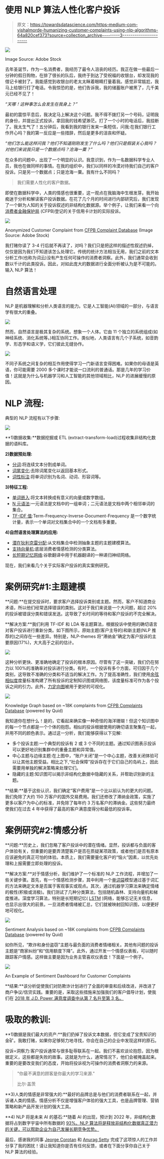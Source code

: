 # 使用 NLP 算法人性化客户投诉

> 原文：<https://towardsdatascience.com/https-medium-com-vishalmorde-humanizing-customer-complaints-using-nlp-algorithms-64a820cef373?source=collection_archive---------3----------------------->

![](img/4adbb152fcb6645f7aaf19121c22c970.png)

Image Source: Adobe Stock

去年圣诞节，作为一名消费者，我经历了最令人沮丧的经历。我正在做一些最后一分钟的假日购物，在排了很长的队后，我终于到达了受祝福的收银台，却发现我的借记卡被封了。我能感觉到收银台的老太太眯着眼睛打量着我。感觉非常尴尬，我马上给银行打了电话。令我惊恐的是，他们告诉我，我的储蓄账户被黑了，几千美元已经不见了！

*“天哪！这种事怎么会发生在我身上？”*

最初的震惊平息后，我决定马上解决这个问题。我不得不拨打另一个号码，证明我的身份，并提出正式投诉，拿回我的钱希望渺茫。打了一个小时的电话后，我挂断了。我太生气了！五分钟后，我看到我的银行发来一条短信，问我:在我们银行工作开心吗？我的第一反应是一些措辞，然后是更多的沮丧和怀疑。

*“他们怎么能这样问我？他们不知道刚刚发生了什么吗？他们只是假装关心我吗？对他们来说我只是一个数据点吗？沧海一粟？”*

在众多的问题中，出现了一个明显的认识。我意识到，作为一名数据科学专业人员，我也在做同样的事情。在我的组织中，我们以同样的冷漠对待我们自己的客户投诉。只是另一个数据点；只是沧海一粟。我有什么不同吗？

> 我们需要人性化的客户数据。

即使在数据科学中，人类的情感也很重要，这一观点在我脑海中生根发芽。我开始痴迷于分析和解读客户投诉数据。在花了几个月的时间进行内部研究后，我们发现了一个鲜为人知的关于投诉叙述的非结构化数据源。举个例子，让我们来看一个向[消费者金融保护局](https://www.consumerfinance.gov/) (CFPB)登记的关于信用卡计划的实际投诉。

![](img/033d121116d4ba4155af6d6565c14da2.png)

Anonymized Customer Complaint from [CFPB Complaint Database](https://www.consumerfinance.gov/data-research/consumer-complaints) (Image Source: Adobe Stock)

我打赌你读了 3-4 行后就不再读了，对吗？我们只是把这样的描述性叙述扔掉，仅仅是因为我们不知道该怎么处理它。传统的统计方法相当无用，我们之前的文本分析工作(也称为词云)没有产生任何可操作的消费者洞察。此外，我们通常会收到数以千计的此类投诉。因此，对如此庞大的数据进行全面分析被认为是不可能的。输入 NLP 算法！

# 自然语言处理

NLP 是机器理解和分析人类语言的能力。它是人工智能(AI)领域的一部分，与语言学有很大的重叠。

![](img/634b896acda6454a2bc7085fc63e3229.png)

然而，自然语言是极其复杂的系统。想象一个人体。它由 11 个独立的系统组成(如神经系统、消化系统等。)相互协同工作。类似地，人类语言有几个子系统，如音韵学、形态学和语义学，它们彼此无缝协作。

![](img/93cdf4d1a87756603777d8d82bc98a8f.png)

不同子系统之间复杂的相互作用使得学习一门新语言变得困难。如果你的母语是英语，你可能需要 2000 多个课时才能说一口流利的普通话。那是几年的学习价值！这就是为什么与机器学习和人工智能的其他领域相比，NLP 的进展缓慢的原因。

# NLP 流程:

典型的 NLP 流程有以下步骤:

![](img/1f8a9ff6cf9df116b9b86338b9866179.png)

**1)数据收集:**数据挖掘或 ETL (extract-transform-load)过程收集非结构化数据的语料库。

**2)数据预处理:**

*   [分词](https://en.wikipedia.org/wiki/Lexical_analysis#Tokenization):将连续文本分割成单词。
*   [词尾变化](https://en.wikipedia.org/wiki/Lemmatisation):去除词尾变化以返回基本形式。
*   [词性标注](https://en.wikipedia.org/wiki/Part-of-speech_tagging):将单词识别为名词、动词、形容词等。

**3)特征工程:**

*   [单词嵌入](https://en.wikipedia.org/wiki/Word_embedding):将文本转换成有意义的向量或数字数组。
*   [N 元语法](https://en.wikipedia.org/wiki/N-gram):一元语法是文档中的一组单词；二元语法是文档中两个相邻单词的集合。
*   [TF-IDF 值](https://en.wikipedia.org/wiki/Tf%E2%80%93idf):Term-Frequency-Inverse-Document-Frequency 是一个数字统计量，表示一个单词对文档集合中的一个文档有多重要。

**4)自然语言处理算法的应用:**

*   [潜在狄利克雷分配](https://en.wikipedia.org/wiki/Latent_Dirichlet_allocation):从文档集合中检测抽象主题的主题建模算法。
*   [支持向量机](https://en.wikipedia.org/wiki/Support_vector_machine):底层消费者情感检测的分类算法。
*   [长短期记忆网络](https://en.wikipedia.org/wiki/Long_short-term_memory):谷歌翻译中用于机器翻译的一种递归神经网络。

现在，我们来看几个关于实际客户投诉的真实案例研究。

# 案例研究#1:主题建模

**问题:**在提交投诉时，要求客户选择投诉类别或主题。然而，客户不知道商业术语，所以他们经常选择错误的类别。这对于我们来说是一个大问题，超过 20%的投诉被错误分类和错误发送。这导致了长时间的等待和客户投诉的不完全解决。

**解决方案:**我们利用 TF-IDF 和 LDA 等主题算法，根据投诉中使用的确切语言对客户投诉进行重新分类。如下图所示，原始主题(客户主导的)和新主题(NLP 推荐的)之间存在一些差异。特别是，NLP-themes 将“滞纳金”确定为客户投诉的主要原因(17%)，大大高于之前的估计。

![](img/aa164012fd6ba87d9693d1ebccc6b4c7.png)

这种分析更快、更准确地确定了投诉的根本原因。尽管有了这一突破，我们仍在努力以 100%的准确率对投诉进行分类。有时，一个投诉有多个方面，可归因于几个类别，这导致不准确的分类和不适当的解决工作。为了提高准确性，我们使用[余弦相似度](https://en.wikipedia.org/wiki/Cosine_similarity)度量标准构建了所有投诉的定制知识图或网络图，该度量标准可作为各个投诉之间的引力。此外，[力定向图](https://en.wikipedia.org/wiki/Force-directed_graph_drawing)被用于更好的可视化。

![](img/9608b6cd69f585986140c18c6b44b7f2.png)

Knowledge Graph based on ~18K complaints from [CFPB Complaints Database](https://www.consumerfinance.gov/data-research/consumer-complaints) (powered by Quid)

我知道你在想什么！是的，它看起来确实像一种奇怪的海洋珊瑚！但这个知识图中的每一个节点都是一个个体的抱怨。相似的投诉根据使用的确切语言聚集在一起，并用不同的颜色表示。通过这一分析，我们能够获得以下见解:

*   多个投诉主题:一个典型的投诉有 2 或 3 个不同的主题。通过知识图表示投诉可以更好地识别集群中的重叠主题和异常值。
*   中心主题与边缘主题:在上图中，“账户关闭”是一个中心主题，改善关闭体验可以让其他主题受益。相比之下,“社会保障”投诉存在于它们自己的岛屿上，因此需要用单独的解决策略来处理它们。
*   隐藏的主题:知识图可以揭示非结构化数据中隐藏的关系，并帮助识别新的主题。

**结果:**基于这些认识，我们确定“客户费用”是一个比以前认为的更大的问题。我们免除了大约 150 万客户的国外交易费用。我们还修改了滞纳金政策，实施了更多以客户为中心的标准，并免除了每年约 3 万名客户的滞纳金。这些努力最终使我们在过去 4 年中获得了最高的客户满意度得分和最低的投诉率。

# 案例研究#2:情感分析

**问题:**历史上，我们忽略了客户投诉中的潜在情绪。显然，投诉都与负面的客户体验有关，但重要的是要弄清楚客户是否在质疑某项政策，或者他们是否有原本应该避免的真正可怕的体验。本质上，我们需要量化客户的“恼火”因素，以优先处理和上报需要立即处理的投诉。

**解决方案:**对于情感分析，我们维护了一个标准的 NLP 工作流程，并增加了一些关键步骤。首先，有一个情感检测步骤，其中利用一个[单词袋](https://en.wikipedia.org/wiki/Bag-of-words_model)模型通过基于词汇的方法来确定文本是否属于客观事实或观点。其次，通过机器学习算法来确定情绪的极性(积极或消极)。我们测试了几种分类算法，包括随机森林、支持向量机和梯度推进。深度学习算法，特别是长短期记忆( [LSTM](https://en.wikipedia.org/wiki/Long_short-term_memory) )网络，能够忘记无关信息，也显示出很大的前景。一旦消费者情绪被汇总，它们就被映射回知识图，以便更好地可视化。

![](img/792ab409886a10e375a9280ca74b1b7f.png)

Sentiment Analysis based on ~18K complaints from [CFPB Complaints Database](https://www.consumerfinance.gov/data-research/consumer-complaints/) (powered by Quid)

如你所见，“欺诈和身份盗窃”主题与最负面的消费者情绪相关。其他有问题的投诉主题是“商家纠纷”和“信用额度下降”。此外，通过开发一个情感仪表板，可以随时跟踪客户情感。这样做主要是因为业务主管喜欢仪表盘！下面是一个例子。

![](img/a18b415771591813572572ad2e0ad173.png)

An Example of Sentiment Dashboard for Customer Complaints

**结果:**该分析促使我们对防欺诈计划进行了全面的审查和后续改进，并改进了商户争议/信贷实践。重要的是，采取这些措施来加强我们的客户倡导计划，使我们在 [2018 年 J.D. Power 满意度调查中从第 7 名升至第 3 名。](https://www.jdpower.com/business/press-releases/2018-credit-card-satisfaction-study)

# 吸取的教训:

**1)数据是我们最大的资产:**我们扔掉了投诉文本数据，但它变成了宝贵知识的金矿。我敢打赌，如果你足够努力地寻找，你会在自己的企业中发现这样的原石。

投诉=洞察力:客户投诉通常与很多耻辱联系在一起。我们不喜欢谈论抱怨，因为根据定义，这些都是失败的故事。这就是为什么，通常情况下，他们会被掩盖起来。重要的是要改变我们的态度，开始将投诉视为可操作的消费者洞察力的来源。

> "你最不满意的顾客是你最大的学习来源."
> 
> 比尔·盖茨

**3)人类的情感是非常强大的:**最好的品牌总是与他们的消费者联系在一起，并诉诸人类的情感。情感分析不仅是增强客户体验的强大工具，也是品牌管理、营销策略和新产品开发计划的强大工具。

**4) NLP 将是未来 AI 的基石:**随着 AI 的出现，预计到 2022 年，非结构化数据将占到数字宇宙中所有数据的 [93%。NLP 算法将是释放非结构化数据真正潜力的关键，可以帮助企业为自己发展长期竞争优势。](https://www.cio.com/article/3269009/big-data/shed-light-on-your-dark-data-before-gdpr-comes-into-force.html)

最后，感谢我的同事 [Jeorge Corotan](https://www.linkedin.com/in/jeorge-corotan-a8649519/) 和 [Anurag Setty](https://www.linkedin.com/in/venkatsetty/) 完成了这项惊人的工作并分享了我的困扰！请让我知道你是否有任何反馈，或者在下面分享你自己关于 NLP 算法的经验。